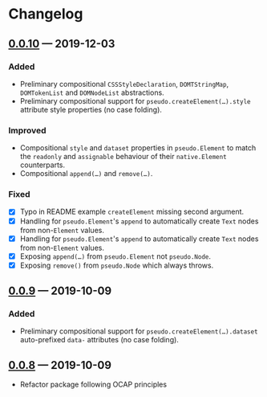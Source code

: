 ﻿# Changelog

<!--
All notable changes to the "experimental-theme" extension will be documented in this file.

Check [Keep a Changelog](http://keepachangelog.com/) for recommendations on how to structure this file.
 -->

## [0.0.10][] — 2019-12-03

### Added

- Preliminary compositional `CSSStyleDeclaration`, `DOMTStringMap`, `DOMTokenList` and `DOMNodeList` abstractions.
- Preliminary compositional support for `pseudo.createElement(…).style` attribute style properties (no case folding).

### Improved

- Compositional `style` and `dataset` properties in `pseudo.Element` to match the `readonly` and `assignable` behaviour of their `native.Element` counterparts.
- Compositional `append(…)` and `remove(…)`.

### Fixed

- [x] Typo in README example `createElement` missing second argument.
- [x] Handling for `pseudo.Element`'s `append` to automatically create `Text` nodes from non-`Element` values.
- [x] Handling for `pseudo.Element`'s `append` to automatically create `Text` nodes from non-`Element` values.
- [x] Exposing `append(…)` from `pseudo.Element` not `pseudo.Node`.
- [x] Exposing `remove()` from `pseudo.Node` which always throws.

## [0.0.9][] — 2019-10-09

### Added

- Preliminary compositional support for `pseudo.createElement(…).dataset` auto-prefixed `data-` attributes (no case folding).

## [0.0.8][] — 2019-10-09

- Refactor package following OCAP principles

[unreleased]: ./README.md
[0.0.10]: https://www.npmjs.com/package/@smotaal/pseudom/v/0.0.10
[0.0.9]: https://www.npmjs.com/package/@smotaal/pseudom/v/0.0.9
[0.0.8]: https://www.npmjs.com/package/@smotaal/pseudom/v/0.0.8
